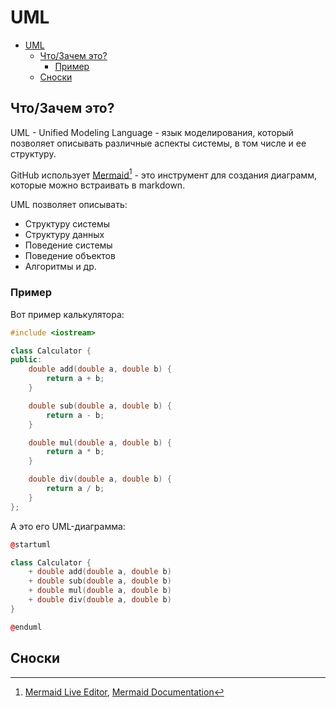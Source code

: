 
# UML

- [UML](#uml)
  - [Что/Зачем это?](#чтозачем-это)
    - [Пример](#пример)
  - [Сноски](#сноски)

## Что/Зачем это?

UML - Unified Modeling Language - язык моделирования, который позволяет описывать различные аспекты системы, в том числе и ее структуру.

GitHub использует [Mermaid](https://mermaid-js.github.io/mermaid/#/)[^1] - это инструмент для создания диаграмм, которые можно встраивать в markdown.

UML позволяет описывать:

  * Структуру системы
  * Структуру данных
  * Поведение системы
  * Поведение объектов
  * Алгоритмы и др.

### Пример

Вот пример калькулятора:

```cpp
#include <iostream>

class Calculator {
public:
    double add(double a, double b) {
        return a + b;
    }

    double sub(double a, double b) {
        return a - b;
    }

    double mul(double a, double b) {
        return a * b;
    }

    double div(double a, double b) {
        return a / b;
    }
};
```

А это его UML-диаграмма:

```cpp
@startuml

class Calculator {
    + double add(double a, double b)
    + double sub(double a, double b)
    + double mul(double a, double b)
    + double div(double a, double b)
}

@enduml
```

## Сноски

[^1]: [Mermaid Live Editor](https://mermaid-js.github.io/mermaid-live-editor/), [Mermaid Documentation](https://mermaid-js.github.io/mermaid/#/)